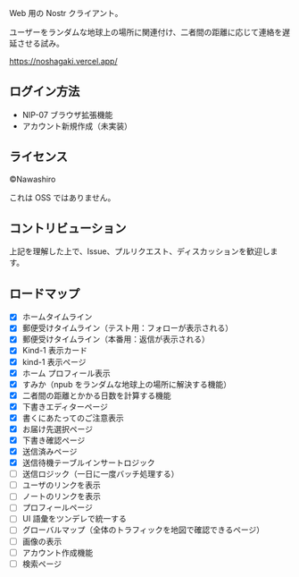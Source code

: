 Web 用の Nostr クライアント。

ユーザーをランダムな地球上の場所に関連付け、二者間の距離に応じて連絡を遅延させる試み。

https://noshagaki.vercel.app/

## ログイン方法

- NIP-07 ブラウザ拡張機能
- アカウント新規作成（未実装）

## ライセンス

©Nawashiro

これは OSS ではありません。

## コントリビューション

上記を理解した上で、Issue、プルリクエスト、ディスカッションを歓迎します。

## ロードマップ

- [x] ホームタイムライン
- [x] 郵便受けタイムライン（テスト用：フォローが表示される）
- [x] 郵便受けタイムライン（本番用：返信が表示される）
- [x] Kind-1 表示カード
- [x] kind-1 表示ページ
- [x] ホーム プロフィール表示
- [x] すみか（npub をランダムな地球上の場所に解決する機能）
- [x] 二者間の距離とかかる日数を計算する機能
- [x] 下書きエディターページ
- [x] 書くにあたってのご注意表示
- [x] お届け先選択ページ
- [x] 下書き確認ページ
- [x] 送信済みページ
- [x] 送信待機テーブルインサートロジック
- [ ] 送信ロジック（一日に一度バッチ処理する）
- [ ] ユーザのリンクを表示
- [ ] ノートのリンクを表示
- [ ] プロフィールページ
- [ ] UI 語彙をツンデレで統一する
- [ ] グローバルマップ（全体のトラフィックを地図で確認できるページ）
- [ ] 画像の表示
- [ ] アカウント作成機能
- [ ] 検索ページ
